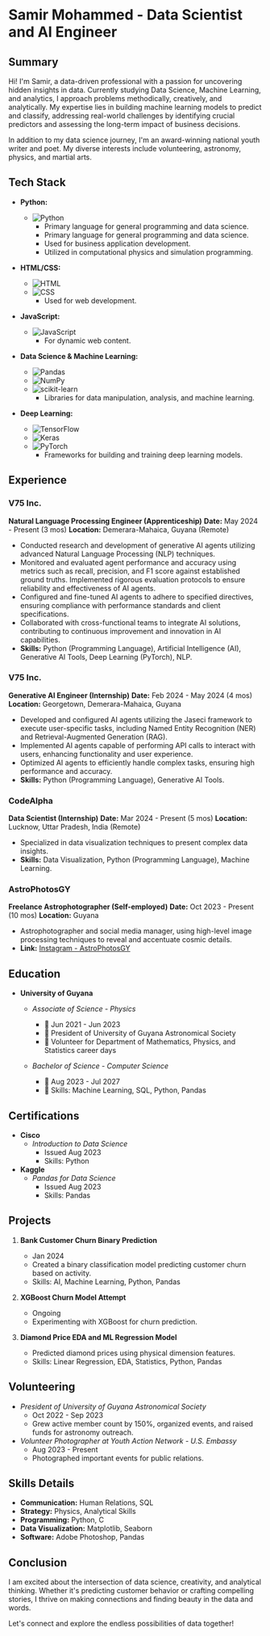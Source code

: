 # Samir Mohammed - Data Scientist and AI Engineer

## Summary
Hi! I'm Samir, a data-driven professional with a passion for uncovering hidden insights in data. Currently studying Data Science, Machine Learning, and analytics, I approach problems methodically, creatively, and analytically. My expertise lies in building machine learning models to predict and classify, addressing real-world challenges by identifying crucial predictors and assessing the long-term impact of business decisions.

In addition to my data science journey, I'm an award-winning national youth writer and poet. My diverse interests include volunteering, astronomy, physics, and martial arts.

## Tech Stack

- **Python:**
  - ![Python](https://img.shields.io/badge/-Python-3776AB?style=for-the-badge&logo=python&logoColor=white)
    - Primary language for general programming and data science.
    - Primary language for general programming and data science.
    - Used for business application development.
    - Utilized in computational physics and simulation programming.

- **HTML/CSS:**
  - ![HTML](https://img.shields.io/badge/-HTML-E34F26?style=for-the-badge&logo=html5&logoColor=white)
  - ![CSS](https://img.shields.io/badge/-CSS-1572B6?style=for-the-badge&logo=css3&logoColor=white)
    - Used for web development.

- **JavaScript:**
  - ![JavaScript](https://img.shields.io/badge/-JavaScript-F7DF1E?style=for-the-badge&logo=javascript&logoColor=black)
    - For dynamic web content.

- **Data Science & Machine Learning:**
  - ![Pandas](https://img.shields.io/badge/-Pandas-150458?style=for-the-badge&logo=pandas&logoColor=white)
  - ![NumPy](https://img.shields.io/badge/-NumPy-013243?style=for-the-badge&logo=numpy&logoColor=white)
  - ![scikit-learn](https://img.shields.io/badge/-scikit--learn-F7931E?style=for-the-badge&logo=scikit-learn&logoColor=white)
    - Libraries for data manipulation, analysis, and machine learning.

- **Deep Learning:**
  - ![TensorFlow](https://img.shields.io/badge/-TensorFlow-FF6F00?style=for-the-badge&logo=tensorflow&logoColor=white)
  - ![Keras](https://img.shields.io/badge/-Keras-D00000?style=for-the-badge&logo=keras&logoColor=white)
  - ![PyTorch](https://img.shields.io/badge/-PyTorch-EE4C2C?style=for-the-badge&logo=pytorch&logoColor=white)
    - Frameworks for building and training deep learning models.
   
## Experience

### V75 Inc.
**Natural Language Processing Engineer (Apprenticeship)**
**Date:** May 2024 - Present (3 mos)
**Location:** Demerara-Mahaica, Guyana (Remote)
- Conducted research and development of generative AI agents utilizing advanced Natural Language Processing (NLP) techniques.
- Monitored and evaluated agent performance and accuracy using metrics such as recall, precision, and F1 score against established ground truths. Implemented rigorous evaluation protocols to ensure reliability and effectiveness of AI agents.
- Configured and fine-tuned AI agents to adhere to specified directives, ensuring compliance with performance standards and client specifications.
- Collaborated with cross-functional teams to integrate AI solutions, contributing to continuous improvement and innovation in AI capabilities.
- **Skills:** Python (Programming Language), Artificial Intelligence (AI), Generative AI Tools, Deep Learning (PyTorch), NLP.

### V75 Inc.
**Generative AI Engineer (Internship)**
**Date:** Feb 2024 - May 2024 (4 mos)
**Location:** Georgetown, Demerara-Mahaica, Guyana
- Developed and configured AI agents utilizing the Jaseci framework to execute user-specific tasks, including Named Entity Recognition (NER) and Retrieval-Augmented Generation (RAG).
- Implemented AI agents capable of performing API calls to interact with users, enhancing functionality and user experience.
- Optimized AI agents to efficiently handle complex tasks, ensuring high performance and accuracy.
- **Skills:** Python (Programming Language), Generative AI Tools.

### CodeAlpha
**Data Scientist (Internship)**
**Date:** Mar 2024 - Present (5 mos)
**Location:** Lucknow, Uttar Pradesh, India (Remote)
- Specialized in data visualization techniques to present complex data insights.
- **Skills:** Data Visualization, Python (Programming Language), Machine Learning.

### AstroPhotosGY
**Freelance Astrophotographer (Self-employed)**
**Date:** Oct 2023 - Present (10 mos)
**Location:** Guyana
- Astrophotographer and social media manager, using high-level image processing techniques to reveal and accentuate cosmic details.
- **Link:** [Instagram - AstroPhotosGY](https://www.instagram.com/astrophotos_gy/)


## Education

- **University of Guyana**
  - *Associate of Science - Physics*
    - 📅 Jun 2021 - Jun 2023
    - 🌌 President of University of Guyana Astronomical Society
    - 🤝 Volunteer for Department of Mathematics, Physics, and Statistics career days

  - *Bachelor of Science - Computer Science*
    - 📅 Aug 2023 - Jul 2027
    - 🚀 Skills: Machine Learning, SQL, Python, Pandas



## Certifications
- **Cisco**
  - *Introduction to Data Science*
    - Issued Aug 2023
    - Skills: Python
- **Kaggle**
  - *Pandas for Data Science*
    - Issued Aug 2023
    - Skills: Pandas

## Projects
1. **Bank Customer Churn Binary Prediction**
   - Jan 2024
   - Created a binary classification model predicting customer churn based on activity.
   - Skills: AI, Machine Learning, Python, Pandas

2. **XGBoost Churn Model Attempt**
   - Ongoing
   - Experimenting with XGBoost for churn prediction.

3. **Diamond Price EDA and ML Regression Model**
   - Predicted diamond prices using physical dimension features.
   - Skills: Linear Regression, EDA, Statistics, Python, Pandas

## Volunteering
- *President of University of Guyana Astronomical Society*
  - Oct 2022 - Sep 2023
  - Grew active member count by 150%, organized events, and raised funds for astronomy outreach.
- *Volunteer Photographer at Youth Action Network - U.S. Embassy*
  - Aug 2023 - Present
  - Photographed important events for public relations.

## Skills Details
- **Communication:** Human Relations, SQL
- **Strategy:** Physics, Analytical Skills
- **Programming:** Python, C
- **Data Visualization:** Matplotlib, Seaborn
- **Software:** Adobe Photoshop, Pandas

## Conclusion
I am excited about the intersection of data science, creativity, and analytical thinking. Whether it's predicting customer behavior or crafting compelling stories, I thrive on making connections and finding beauty in the data and words.

Let's connect and explore the endless possibilities of data together!
